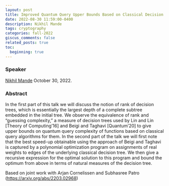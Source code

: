 ```yaml
---
layout: post
title: Improved Quantum Query Upper Bounds Based on Classical Decision Trees
date: 2022-08-30 11:59:00-0400
description: Nikhil Mande
tags: cryptography
categories: fall-2022
giscus_comments: false
related_posts: true
toc:
  beginning: true
---
```


### Speaker 

[Nikhil Mande](https://mande-nikhil.github.io)
October 30, 2022. 


### Abstract

In the first part of this talk we will discuss the notion of rank of decision trees, which is essentially the largest depth of a complete subtree embedded in the initial tree. We observe the equivalence of rank and “guessing complexity,” a measure of decision trees used by Lin and Lin [Theory of Computing’16] and Beigi and Taghavi [Quantum’20] to give upper bounds on quantum query complexity of functions based on classical query algorithms for them.
In the second part of the talk we will first note that the best speed-up obtainable using the approach of Beigi and Taghavi is captured by a polynomial optimization program on assignments of real weights to edges of the underlying classical decision tree. We then give a recursive expression for the optimal solution to this program and bound the optimum from above in terms of natural measures of the decision tree.

Based on joint work with Arjan Cornelissen and Subhasree Patro (https://arxiv.org/abs/2203.02968)
